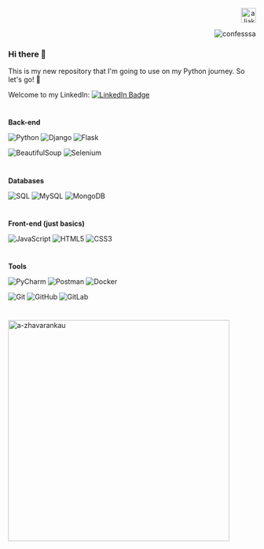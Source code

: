 <p align="right">
<a href="https://www.linkedin.com/in/aliaksandr-zhavarankau"><img align="" src="https://img.shields.io/badge/linkedin-2867B2.svg?&style=for-the-badge&logo=linkedin&logoColor=white" alt="aliaksandr-zhavarankau" height="30" /></a>

</p>
<p align="right"> <img src="https://komarev.com/ghpvc/?username=a-zhavarankau&label=Profile%20views&color=0e75b6&style=flat" alt="confesssa" /> </p>

### Hi there 👋 

This is my new repository that I'm going to use on my Python journey.
So let's go! :rocket:

Welcome to my LinkedIn: <a href="https://www.linkedin.com/in/aliaksandr-zhavarankau/">
  <img src="https://img.shields.io/badge/LinkedIn-blue?style=for-the-badge&logo=linkedin&logoColor=white" alt="LinkedIn Badge"/>   
</a>

#
**Back-end**

![Python](https://img.shields.io/badge/python-3670A0?style=for-the-badge&logo=python&logoColor=ffdd54) 
![Django](https://img.shields.io/badge/django-%23092E20.svg?style=for-the-badge&logo=django&logoColor=white)
![Flask](https://img.shields.io/badge/flask-%23000.svg?style=for-the-badge&logo=flask&logoColor=white) 

![BeautifulSoup](https://img.shields.io/badge/Beautiful%20Soup-grey?style=for-the-badge&logo=beautifulsoup&logoColor=black)
![Selenium](https://img.shields.io/badge/-selenium-%43B02A?style=for-the-badge&logo=selenium&logoColor=white)
#
**Databases**

![SQL](https://img.shields.io/badge/sql-orange?style=for-the-badge&logo=sql&logoColor=white)
![MySQL](https://img.shields.io/badge/mysql-blue?style=for-the-badge&logo=mysql&logoColor=orange)
![MongoDB](https://img.shields.io/badge/MongoDB-%23323330.svg?style=for-the-badge&logo=MongoDB&logoColor=green)
#
**Front-end (just basics)**

![JavaScript](https://img.shields.io/badge/javascript-%23323330.svg?style=for-the-badge&logo=javascript&logoColor=%23F7DF1E)
![HTML5](https://img.shields.io/badge/html5-%23E34F26.svg?style=for-the-badge&logo=html5&logoColor=white)
![CSS3](https://img.shields.io/badge/css3-%231572B6.svg?style=for-the-badge&logo=css3&logoColor=white)
#
**Tools**

![PyCharm](https://img.shields.io/badge/pycharm-green?style=for-the-badge&logo=pycharm&logoColor=white")
![Postman](https://img.shields.io/badge/Postman-FF6C37?style=for-the-badge&logo=postman&logoColor=white)
![Docker](https://img.shields.io/badge/docker-%230db7ed.svg?style=for-the-badge&logo=docker&logoColor=white)

![Git](https://img.shields.io/badge/git-%23F05033.svg?style=for-the-badge&logo=git&logoColor=white)
![GitHub](https://img.shields.io/badge/github-%23121011.svg?style=for-the-badge&logo=github&logoColor=white)
![GitLab](https://img.shields.io/badge/gitlab-%23181717.svg?style=for-the-badge&logo=gitlab&logoColor=white)

#

<p align="left"><img src="https://github-readme-stats.vercel.app/api?username=a-zhavarankau&theme=dracula&show_icons=true" alt="a-zhavarankau" width="450">
<!-- <img src="http://github-readme-streak-stats.herokuapp.com?user=a-zhavarankau&theme=dracula&hide_border=false" alt ="a-zhavarankau" width="400"> -->
</p>
